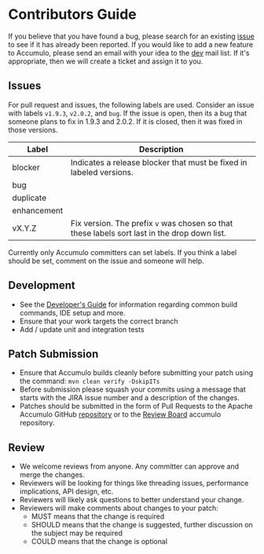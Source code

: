 <!--
Licensed to the Apache Software Foundation (ASF) under one or more
contributor license agreements.  See the NOTICE file distributed with
this work for additional information regarding copyright ownership.
The ASF licenses this file to You under the Apache License, Version 2.0
(the "License"); you may not use this file except in compliance with
the License.  You may obtain a copy of the License at

    http://www.apache.org/licenses/LICENSE-2.0

Unless required by applicable law or agreed to in writing, software
distributed under the License is distributed on an "AS IS" BASIS,
WITHOUT WARRANTIES OR CONDITIONS OF ANY KIND, either express or implied.
See the License for the specific language governing permissions and
limitations under the License.
-->

# Contributors Guide

 If you believe that you have found a bug, please search for an existing [issue](https://issues.apache.org/jira/browse/accumulo) to see if it has already been reported. If you would like to add a new feature to Accumulo, please send an email with your idea to the [dev](mailto:dev@accumulo.apache.org) mail list. If it's appropriate, then we will create a ticket and assign it to you.

## Issues

For pull request and issues, the following labels are used. Consider an issue
with labels `v1.9.3`, `v2.0.2`, and `bug`.  If the issue is open, then its a
bug that someone plans to fix in 1.9.3 and 2.0.2.  If it is closed, then
it was fixed in those versions.

 Label       | Description
-------------|----------------------------------------------------------------------------
 blocker     | Indicates a release blocker that must be fixed in labeled versions.
 bug         |
 duplicate   |
 enhancement |
 vX.Y.Z      | Fix version. The prefix `v` was chosen so that these labels sort last in the drop down list.

Currently only Accumulo committers can set labels.  If you think a label should be set, comment on the issue and someone will help.

## Development

- See the [Developer's Guide](https://accumulo.apache.org/contributor/source) for information regarding common build commands, IDE setup and more.
- Ensure that your work targets the correct branch
- Add / update unit and integration tests

## Patch Submission

- Ensure that Accumulo builds cleanly before submitting your patch using the command: `mvn clean verify -DskipITs`
- Before submission please squash your commits using a message that starts with the JIRA issue number and a description of the changes.
- Patches should be submitted in the form of Pull Requests to the Apache Accumulo GitHub [repository](https://github.com/apache/accumulo/) or to the [Review Board](https://reviews.apache.org) accumulo repository.

## Review

- We welcome reviews from anyone. Any committer can approve and merge the changes.
- Reviewers will be looking for things like threading issues, performance implications, API design, etc.
- Reviewers will likely ask questions to better understand your change.
- Reviewers will make comments about changes to your patch:
    - MUST means that the change is required
    - SHOULD means that the change is suggested, further discussion on the subject may be required
    - COULD means that the change is optional


